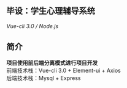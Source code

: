 ## 毕设：学生心理辅导系统
*Vue-cli 3.0 / Node.js*
## 简介
**项目使用前后端分离模式进行项目开发**  
前端技术栈：Vue-cli 3.0 + Element-ui + Axios  
后端技术栈：Mysql + Express  
